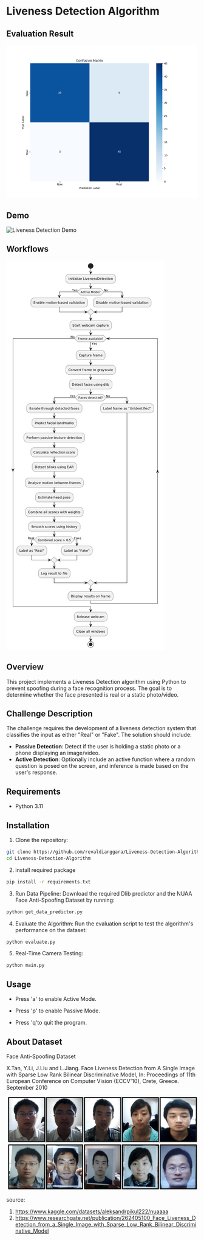 # Liveness Detection Algorithm

## Evaluation Result
![Confusion Matrix](https://github.com/revaldianggara/Liveness-Detection-Algorithm/blob/main/confusion_matrix.png)

## Demo
![Liveness Detection Demo](https://github.com/revaldianggara/Liveness-Detection-Algorithm/blob/main/demo2.gif)

## Workflows
![Workflows](https://github.com/revaldianggara/Liveness-Detection-Algorithm/blob/main/workflows.png)

## Overview
This project implements a Liveness Detection algorithm using Python to prevent spoofing during a face recognition process. The goal is to determine whether the face presented is real or a static photo/video.

## Challenge Description
The challenge requires the development of a liveness detection system that classifies the input as either "Real" or "Fake". The solution should include:

- **Passive Detection**: Detect if the user is holding a static photo or a phone displaying an image/video.
- **Active Detection**: Optionally include an active function where a random question is posed on the screen, and inference is made based on the user's response.

## Requirements
- Python 3.11

## Installation
1. Clone the repository:
```bash
git clone https://github.com/revaldianggara/Liveness-Detection-Algorithm.git
cd Liveness-Detection-Algorithm
```

2.  install required package
```bash
pip install -r requirements.txt
```

3. Run Data Pipeline: Download the required Dlib predictor and the NUAA Face Anti-Spoofing Dataset by running:
```bash
python get_data_predictor.py 
```

4. Evaluate the Algorithm: Run the evaluation script to test the algorithm's performance on the dataset:
```bash
python evaluate.py 
```

5. Real-Time Camera Testing:
```bash
python main.py 
```

## Usage
   - Press 'a' to enable Active Mode.

   - Press 'p' to enable Passive Mode.

   - Press 'q'to quit the program.

## About Dataset
Face Anti-Spoofing Dataset

X.Tan, Y.Li, J.Liu and L.Jiang.
Face Liveness Detection from A Single Image with Sparse Low Rank Bilinear Discriminative Model,
In: Proceedings of 11th European Conference on Computer Vision (ECCV'10), Crete, Greece. September 2010

![dataset-overview](https://github.com/revaldianggara/Liveness-Detection-Algorithm/blob/main/dataset.png)

source: 
   1. https://www.kaggle.com/datasets/aleksandrpikul222/nuaaaa
   2. https://www.researchgate.net/publication/262405100_Face_Liveness_Detection_from_a_Single_Image_with_Sparse_Low_Rank_Bilinear_Discriminative_Model
